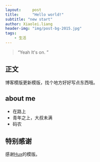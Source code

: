 ```yaml
---
layout:     post
title:      "Hello world!"
subtitle: "new start"
author: Xiaolei.liang
header-img: "img/post-bg-2015.jpg"
tags:
    - 生活
---
```

> “Yeah It's on. ”


## 正文	

 博客模版更新模版，找个地方好好写点东西哦。

## about me

* 在路上
* 青年之上，大叔未满
* 码农

## 特别感谢
  感谢[Hux](https://github.com/Huxpro)的模版。
